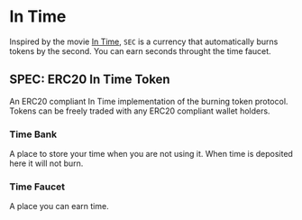 # In Time

Inspired by the movie [In Time](https://www.youtube.com/watch?v=6zB6wZKEObc),
`SEC` is a currency that automatically burns tokens by the second. You can earn
seconds throught the time faucet.

## SPEC: ERC20 In Time Token

An ERC20 compliant In Time implementation of the burning token protocol. 
Tokens can be freely traded with any ERC20 compliant wallet holders.

### Time Bank

A place to store your time when you are not using it. When time is 
deposited here it will not burn.

### Time Faucet

A place you can earn time.